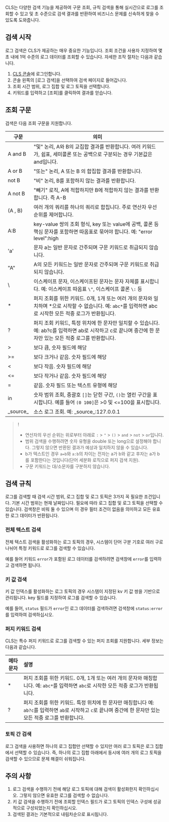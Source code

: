 CLS는 다양한 검색 기능을 제공하여 구문 조회, 규칙 검색을 통해 실시간으로 로그를 조회할 수 있고 및 초 수준으로 검색 결과를 반환하여 비즈니스 문제를 신속하게 찾을 수 있도록 도와줍니다.

## 검색 시작

로그 검색은 CLS가 제공하는 매우 중요한 기능입니다. 조회 조건을 사용자 지정하여 몇 초 내에 1억 수준의 로그 데이터를 조회할 수 있습니다. 자세한 조작 절차는 다음과 같습니다.

1. [CLS 콘솔](https://console.cloud.tencent.com/cls)에 로그인합니다.
2. 콘솔 왼쪽의 [로그 검색]을 선택하여 검색 페이지로 들어갑니다.
3. 조회 시간 범위, 로그 집합 및 로그 토픽을 선택합니다.
4. 키워드를 입력하고 [조회]를 클릭하여 결과를 얻습니다.

## 조회 구문
검색은 다음 조회 구문을 지원합니다.

|구문|의미|
|--|--|
|A and B| "및" 논리, A와 B의 교집합 결과를 반환합니다. 여러 키워드가, 쉼표, 세미콜론 또는 공백으로 구분되는 경우 기본값은 and입니다.|
|A or B|"또는" 논리, A 또는 B 의 합집합 결과를 반환합니다.|
|not B|"비" 논리, B를 포함하지 않는 결과를 반환합니다.|
|A not B| "빼기" 로직, A에 적합하지만 B에 적합하지 않는 결과를 반환합니다. 즉 A-B|
|(A , B)| 여러 개의 쿼리를 하나의 쿼리로 합칩니다. 주로 연산자 우선 순위를 제어합니다.|
|A:B |key-value 쌍의 조회 형식, key 또는 value에 공백, 콜론 등 핵심 문자를 포함하면 따옴표로 묶어야 합니다. 예: "error level":high |
|'a'| 문자 a는 일반 문자로 간주되며 구문 키워드로 취급되지 않습니다.|
|"A" | A의 모든 키워드는 일반 문자로 간주되며 구문 키워드로 취급되지 않습니다.|
|\ |이스케이프 문자, 이스케이프된 문자는 문자 자체를 표시합니다. 예: 이스케이프 따옴표 `\"`, 이스케이프 콜론 `\:` 등 |
|* |퍼지 조회를 위한 키워드. 0개, 1개 또는 여러 개의 문자와 일치하며 \*으로 시작할 수 없습니다. 예: `abc*`를 입력하면 abc로 시작한 모든 적중 로그가 반환됩니다.|
| ?|퍼지 조회 키워드, 특정 위치에 한 문자만 일치할 수 있습니다. 예: ab?c를 입력하면 ab로 시작하고 c로 끝나며 중간에 한 문자만 있는 모든 적중 로그를 반환합니다.|
|>| 보다 큼, 숫자 필드에 해당|
|>=| 보다 크거나 같음. 숫자 필드에 해당|
|<| 보다 작음. 숫자 필드에 해당|
|<=| 보다 작거나 같음. 숫자 필드에 해당|
|=| 같음. 숫자 필드 또는 텍스트 유형에 해당|
| in | 숫자 범위 조회, 중괄호 `[]`는 닫힌 구간, `()`는 열린 구간을 표시합니다. 예를 들어 `(0 100]`은 >0 및 <=100을 표시합니다.|
| \_source_ |소스 로그 조회. 예: \_source_:127.0.0.1|

>!
>- 연산자의 우선 순위는 위로부터 아래로 `:` > `"` > `()` > `and` > `not` > `or`입니다.
>- 범위 검색을 수행하려면 숫자 유형을 double 또는 long으로 설정해야 합니다. 그렇지 않으면 반환된 결과가 예상과 일치하지 않을 수 있습니다.
>- b가 텍스트인 경우 `a=b`와 `a:b`의 차이는 전자는 a가 b와 같고 후자는 a가 b를 포함한다는 것입니다(단어 세분화 로직으로 퍼지 검색 지원).
>- 구문 키워드는 대/소문자를 구분하지 않습니다.



## 검색 규칙
로그를 검색할 때 검색 시간 범위, 로그 집합 및 로그 토픽은 3가지 꼭 필요한 조건입니다. 기본 시간 범위는 현재 날짜입니다. 필요에 따라 로그 집합 및 로그 토픽을 선택할 수 있습니다. 검색창은 비워 둘 수 있으며 이 경우 필터 조건이 없음을 의미하고 모든 유효한 로그 데이터가 반환됩니다.

### 전체 텍스트 검색
전체 텍스트 검색을 활성화하는 로그 토픽의 경우, 시스템이 단어 구분 기호로 여러 구로 나뉘어 특정 키워드로 로그를 검색할 수 있습니다.

예를 들어 키워드 `error`가 포함된 로그 데이터를 검색하려면 검색창에 `error`를 입력하고 검색하면 됩니다.

### 키 값 검색
키 값 인덱스를 활성화하는 로그 토픽의 경우 시스템이 지정된 kv 키 값 쌍을 기반으로 관리됩니다. key 필드를 지정하여 로그를 검색할 수 있습니다.

예를 들어, `status` 필드가 `error`인 로그 데이터를 검색하려면 검색창에 `status:error`를 입력하여 검색하십시오.

### 퍼지 키워드 검색
CLS는 특수 퍼지 키워드로 로그를 검색할 수 있는 퍼지 조회를 지원합니다. 세부 정보는 다음과 같습니다.

|메타 문자|설명|
|-----|:-----|
| * | 퍼지 조회를 위한 키워드. 0개, 1개 또는 여러 개의 문자와 매칭합니다. 예: `abc*`를 입력하면 `abc`로 시작한 모든 적중 로그가 반환됩니다.|
| ? |퍼지 조회를 위한 키워드. 특정 위치에 한 문자만 매칭합니다 예: `ab?c`를 입력하면 `ab`로 시작하고 `c`로 끝나며 중간에 한 문자만 있는 모든 적중 로그를 반환합니다.|

### 토픽 간 검색
로그 검색을 사용하면 하나의 로그 집합만 선택할 수 있지만 여러 로그 토픽은 로그 집합에서 선택할 수 있습니다. 즉, 하나의 로그 집합 아래에서 동시에 여러 개의 로그 토픽을 검색할 수 있으므로 문제 해결이 쉬워집니다.

## 주의 사항
1. 로그 검색을 수행하기 전에 해당 로그 토픽에 대해 검색이 활성화한지 확인하십시오. 그렇지 않으면 유효한 로그를 검색할 수 없습니다.
2. 키 값 검색을 수행하기 전에 조회할 인덱스 필드가 로그 토픽의 인덱스 구성에 성공적으로 구성되었는지 확인하십시오.
3. 검색된 결과는 기본적으로 내림차순으로 표시됩니다.
